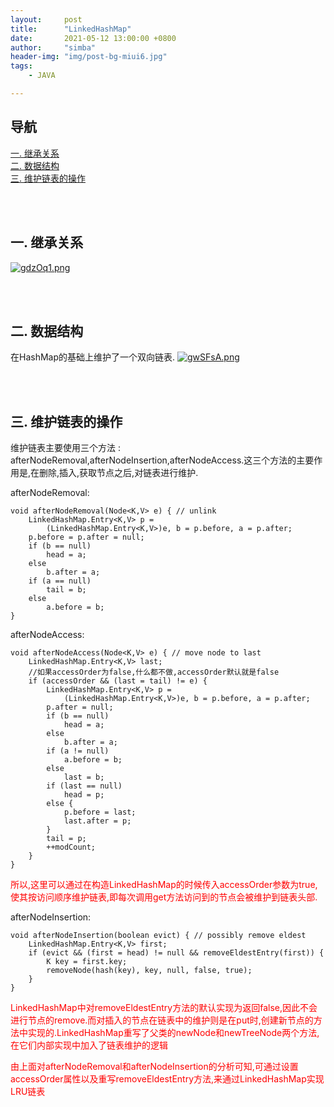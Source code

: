 ```yaml
---
layout:     post
title:      "LinkedHashMap"
date:       2021-05-12 13:00:00 +0800
author:     "simba"
header-img: "img/post-bg-miui6.jpg"
tags:
    - JAVA

---
```








## 导航
[一. 继承关系](#jump1)
<br>
[二. 数据结构](#jump2)
<br>
[三. 维护链表的操作](#jump3)
<br>










<br><br>
## <span id="jump1">一. 继承关系</span>

[![gdzOq1.png](https://z3.ax1x.com/2021/05/12/gdzOq1.png)](https://imgtu.com/i/gdzOq1)



<br><br>
## <span id="jump2">二. 数据结构</span>

在HashMap的基础上维护了一个双向链表.
[![gwSFsA.png](https://z3.ax1x.com/2021/05/12/gwSFsA.png)](https://imgtu.com/i/gwSFsA)



<br><br>
## <span id="jump3">三. 维护链表的操作</span>

维护链表主要使用三个方法 : afterNodeRemoval,afterNodeInsertion,afterNodeAccess.这三个方法的主要作用是,在删除,插入,获取节点之后,对链表进行维护.<br>

afterNodeRemoval:
```
void afterNodeRemoval(Node<K,V> e) { // unlink
    LinkedHashMap.Entry<K,V> p =
        (LinkedHashMap.Entry<K,V>)e, b = p.before, a = p.after;
    p.before = p.after = null;
    if (b == null)
        head = a;
    else
        b.after = a;
    if (a == null)
        tail = b;
    else
        a.before = b;
}
```

afterNodeAccess:
```
void afterNodeAccess(Node<K,V> e) { // move node to last
    LinkedHashMap.Entry<K,V> last;
    //如果accessOrder为false,什么都不做,accessOrder默认就是false
    if (accessOrder && (last = tail) != e) {
        LinkedHashMap.Entry<K,V> p =
            (LinkedHashMap.Entry<K,V>)e, b = p.before, a = p.after;
        p.after = null;
        if (b == null)
            head = a;
        else
            b.after = a;
        if (a != null)
            a.before = b;
        else
            last = b;
        if (last == null)
            head = p;
        else {
            p.before = last;
            last.after = p;
        }
        tail = p;
        ++modCount;
    }
}
```

<font color="red">所以,这里可以通过在构造LinkedHashMap的时候传入accessOrder参数为true,使其按访问顺序维护链表,即每次调用get方法访问到的节点会被维护到链表头部.</font> <br>

afterNodeInsertion:
```
void afterNodeInsertion(boolean evict) { // possibly remove eldest
    LinkedHashMap.Entry<K,V> first;
    if (evict && (first = head) != null && removeEldestEntry(first)) {
        K key = first.key;
        removeNode(hash(key), key, null, false, true);
    }
}
```

<font color="red">LinkedHashMap中对removeEldestEntry方法的默认实现为返回false,因此不会进行节点的remove.而对插入的节点在链表中的维护则是在put时,创建新节点的方法中实现的.LinkedHashMap重写了父类的newNode和newTreeNode两个方法,在它们内部实现中加入了链表维护的逻辑</font> <br>

<font color="red">由上面对afterNodeRemoval和afterNodeInsertion的分析可知,可通过设置accessOrder属性以及重写removeEldestEntry方法,来通过LinkedHashMap实现LRU链表</font> <br>

